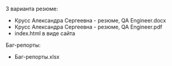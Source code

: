 3 варианта резюме:
 - Крусс Александра Сергеевна - резюме, QA Engineer.docx
 - Крусс Александра Сергеевна - резюме, QA Engineer.pdf
 - index.html в виде сайта

Баг-репорты:
 - Баг-репорты.xlsx